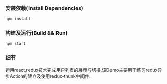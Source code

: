 ### 安装依赖(Install Dependencies)
```bash
npm install
```
### 构建及运行(Build && Run)
```bash
npm start
```
### 细节
运用react,redux技术完成用户列表的展示与切换,该Demo主要用于练习redux异步Action的建立及使用redux-thunk中间件.